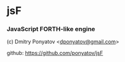 # jsF
### JavaScript FORTH-like engine

(c) Dmitry Ponyatov <<dponyatov@gmail.com>>

github: https://github.com/ponyatov/jsF